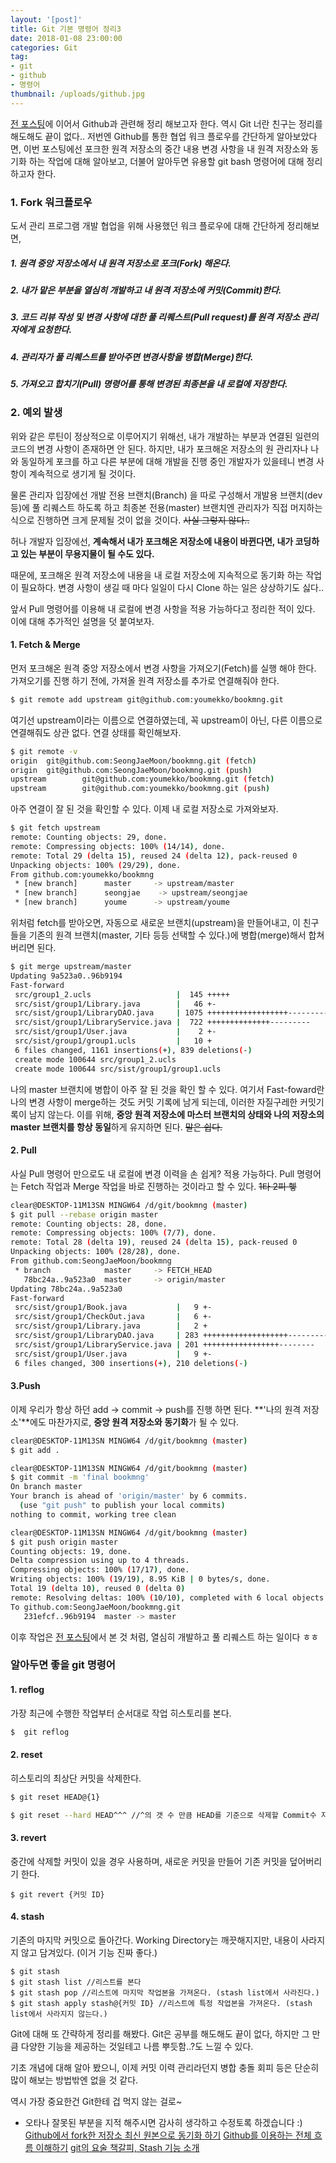 ```yaml
---
layout: '[post]'
title: Git 기본 명령어 정리3
date: 2018-01-08 23:00:00
categories: Git
tag:
- git
- github
- 명령어
thumbnail: /uploads/github.jpg
---
```


[전 포스팅](https://seongjaemoon.github.io/2017/12/29/gitPrinciple2/)에 이어서 Github과 관련해 정리 해보고자 한다. 역시 Git 너란 친구는 정리를 해도해도 끝이 없다..  저번엔  Github를 통한 협업 워크 플로우를 간단하게 알아보았다면, 이번 포스팅에선 포크한 원격 저장소의 중간 내용 변경 사항을 내 원격 저장소와 동기화 하는 작업에 대해 알아보고, 더불어 알아두면 유용할 git bash 명령어에 대해 정리하고자 한다.

### 1. Fork 워크플로우
도서 관리 프로그램 개발 협업을 위해 사용했던 워크 플로우에 대해 간단하게 정리해보면,  

##### 1. 원격 중앙 저장소에서 내 원격 저장소로 포크(Fork) 해온다.
##### 2. 내가 맡은 부분을 열심히 개발하고 내 원격 저장소에 커밋(Commit)한다.
##### 3. 코드 리뷰 작성 및 변경 사항에 대한 풀 리퀘스트(Pull request)를 원격 저장소 관리자에게 요청한다.
##### 4. 관리자가 풀 리퀘스트를 받아주면 변경사항을 병합(Merge)한다.
##### 5. 가져오고 합치기(Pull) 명령어를 통해 변경된 최종본을 내 로컬에 저장한다.

### 2. 예외 발생
위와 같은 루틴이 정상적으로 이루어지기 위해선, 내가 개발하는 부분과 연결된 일련의 코드의 변경 사항이 존재하면 안 된다. 하지만, 내가 포크해온 저장소의 원 관리자나 나와 동일하게 포크를 하고 다른 부분에 대해 개발을 진행 중인 개발자가 있을테니 변경 사항이 계속적으로 생기게 될 것이다.

물론 관리자 입장에선 개발 전용 브랜치(Branch) 을 따로 구성해서 개발용 브랜치(dev 등)에 풀 리퀘스트 하도록 하고  최종본 전용(master)  브랜치엔 관리자가 직접 머지하는 식으로 진행하면 크게 문제될 것이 없을 것이다. ~~사실 그렇지 않다..~~

허나 개발자 입장에선, **계속해서 내가 포크해온 저장소에 내용이 바뀐다면, 내가 코딩하고 있는 부분이 무용지물이 될 수도 있다.**

때문에, 포크해온 원격 저장소에 내용을 내 로컬 저장소에 지속적으로 동기화 하는 작업이 필요하다. 변경 사항이 생길 때 마다 일일이 다시 Clone 하는 일은 상상하기도 싫다..  

앞서 Pull 명령어를 이용해 내 로컬에 변경 사항을 적용 가능하다고 정리한 적이 있다.  이에 대해 추가적인 설명을 덧 붙여보자.

#### 1. Fetch & Merge  
먼저 포크해온 원격 중앙 저장소에서 변경 사항을 가져오기(Fetch)를 실행 해야 한다. 가져오기를 진행 하기 전에, 가져올 원격 저장소를 추가로 연결해줘야 한다.
```bash
$ git remote add upstream git@github.com:youmekko/bookmng.git
```
여기선 upstream이라는 이름으로 연결하였는데, 꼭 upstream이 아닌, 다른 이름으로 연결해줘도 상관 없다.  연결 상태를 확인해보자.
```bash
$ git remote -v
origin  git@github.com:SeongJaeMoon/bookmng.git (fetch)
origin  git@github.com:SeongJaeMoon/bookmng.git (push)
upstream        git@github.com:youmekko/bookmng.git (fetch)
upstream        git@github.com:youmekko/bookmng.git (push)

```
아주 연결이 잘 된 것을 확인할 수 있다. 이제 내 로컬 저장소로 가져와보자.
```bash
$ git fetch upstream
remote: Counting objects: 29, done.
remote: Compressing objects: 100% (14/14), done.
remote: Total 29 (delta 15), reused 24 (delta 12), pack-reused 0
Unpacking objects: 100% (29/29), done.
From github.com:youmekko/bookmng
 * [new branch]      master     -> upstream/master
 * [new branch]      seongjae    -> upstream/seongjae
 * [new branch]      youme      -> upstream/youme
```
위처럼 fetch를 받아오면, 자동으로 새로운 브랜치(upstream)을 만들어내고, 이 친구들을 기존의 원격 브랜치(master, 기타 등등 선택할 수 있다.)에 병합(merge)해서 합쳐버리면 된다.
```bash
$ git merge upstream/master
Updating 9a523a0..96b9194
Fast-forward
 src/group1_2.ucls                   |  145 +++++
 src/sist/group1/Library.java        |   46 +-
 src/sist/group1/LibraryDAO.java     | 1075 ++++++++++++++++++-----------------
 src/sist/group1/LibraryService.java |  722 ++++++++++++++---------
 src/sist/group1/User.java           |    2 +-
 src/sist/group1/group1.ucls         |   10 +
 6 files changed, 1161 insertions(+), 839 deletions(-)
 create mode 100644 src/group1_2.ucls
 create mode 100644 src/sist/group1/group1.ucls
```
나의 master 브랜치에 병합이 아주 잘 된 것을 확인 할 수 있다. 여기서 Fast-foward란 나의 변경 사항이 merge하는 것도 커밋 기록에 남게 되는데, 이러한 자질구레한 커밋기록이 남지 않는다. 이를 위해, **중앙 원격 저장소에 마스터 브랜치의 상태와 나의 저장소의 master 브랜치를 항상 동일**하게 유지하면 된다. ~~말은 쉽다.~~

#### 2. Pull
사실 Pull 명령어 만으로도 내 로컬에 변경 이력을 손 쉽게? 적용 가능하다. Pull 명령어는 Fetch 작업과 Merge 작업을 바로 진행하는 것이라고 할 수 있다.  ~~1타 2피 헿~~
```bash
clear@DESKTOP-11M13SN MINGW64 /d/git/bookmng (master)
$ git pull --rebase origin master
remote: Counting objects: 28, done.
remote: Compressing objects: 100% (7/7), done.
remote: Total 28 (delta 19), reused 24 (delta 15), pack-reused 0
Unpacking objects: 100% (28/28), done.
From github.com:SeongJaeMoon/bookmng
 * branch            master     -> FETCH_HEAD
   78bc24a..9a523a0  master     -> origin/master
Updating 78bc24a..9a523a0
Fast-forward
 src/sist/group1/Book.java           |   9 +-
 src/sist/group1/CheckOut.java       |   6 +-
 src/sist/group1/Library.java        |   2 +
 src/sist/group1/LibraryDAO.java     | 283 +++++++++++++++++++-----------------
 src/sist/group1/LibraryService.java | 201 +++++++++++++++++--------
 src/sist/group1/User.java           |   9 +-
 6 files changed, 300 insertions(+), 210 deletions(-)
```
#### 3.Push
이제 우리가 항상 하던  add -> commit -> push를 진행 하면 된다. **'나의 원격 저장소'**에도 마찬가지로, **중앙 원격 저장소와 동기화**가 될 수 있다.
```bash
clear@DESKTOP-11M13SN MINGW64 /d/git/bookmng (master)
$ git add .

clear@DESKTOP-11M13SN MINGW64 /d/git/bookmng (master)
$ git commit -m 'final bookmng'
On branch master
Your branch is ahead of 'origin/master' by 6 commits.
  (use "git push" to publish your local commits)
nothing to commit, working tree clean

clear@DESKTOP-11M13SN MINGW64 /d/git/bookmng (master)
$ git push origin master
Counting objects: 19, done.
Delta compression using up to 4 threads.
Compressing objects: 100% (17/17), done.
Writing objects: 100% (19/19), 8.95 KiB | 0 bytes/s, done.
Total 19 (delta 10), reused 0 (delta 0)
remote: Resolving deltas: 100% (10/10), completed with 6 local objects.
To github.com:SeongJaeMoon/bookmng.git
   231efcf..96b9194  master -> master
```

이후 작업은 [전 포스팅](https://seongjaemoon.github.io/2017/12/29/gitPrinciple2/)에서 본 것 처럼, 열심히 개발하고 풀 리퀘스트 하는 일이다 ㅎㅎ

### 알아두면 좋을 git 명령어

#### 1. reflog
가장 최근에 수행한 작업부터 순서대로 작업 히스토리를 본다.
```bash
$  git reflog
```
#### 2. reset
히스토리의 최상단 커밋을 삭제한다.
```bash
$ git reset HEAD@{1}

$ git reset --hard HEAD^^^ //^의 갯 수 만큼 HEAD를 기준으로 삭제할 Commit수 지정
```
#### 3. revert
중간에 삭제할 커밋이 있을 경우 사용하며, 새로운 커밋을 만들어 기존 커밋을 덮어버리기 한다.
```
$ git revert {커밋 ID}
```
#### 4. stash
기존의 마지막 커밋으로 돌아간다. Working Directory는 깨끗해지지만, 내용이 사라지지 않고 담겨있다. (이거 기능 진짜 좋다.)
```
$ git stash
$ git stash list //리스트를 본다
$ git stash pop //리스트에 마지막 작업본을 가져온다. (stash list에서 사라진다.)
$ git stash apply stash@{커밋 ID} //리스트에 특정 작업본을 가져온다. (stash list에서 사라지지 않는다.)
```
Git에 대해 또 간략하게 정리를 해봤다.  Git은 공부를 해도해도 끝이 없다, 하지만 그 만큼 다양한 기능을 제공하는 것일테고 나름 뿌듯함..?도 느낄 수 있다.

기초 개념에 대해 알아 봤으니, 이제 커밋 이력 관리라던지 병합 충돌 회피 등은 단순히 많이 해보는 방법밖엔 없을 것 같다.

역시 가장 중요한건 Git한테 겁 먹지 않는 걸로~

* 오타나 잘못된 부분을 지적 해주시면 감사히 생각하고 수정토록 하겠습니다 :)
[Github에서 fork한 저장소 최신 원본으로 동기화 하기](http://lifove.tistory.com/54)
[Github를 이용하는 전체 흐름 이해하기](https://blog.outsider.ne.kr/866)
[git의 요술 책갈피, Stash 기능 소개](http://wit.nts-corp.com/2014/03/25/1153)
